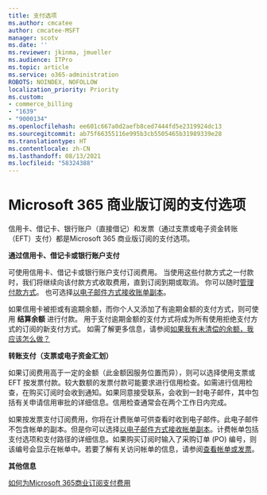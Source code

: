 ```yaml
---
title: 支付选项
ms.author: cmcatee
author: cmcatee-MSFT
manager: scotv
ms.date: ''
ms.reviewer: jkinma, jmueller
ms.audience: ITPro
ms.topic: article
ms.service: o365-administration
ROBOTS: NOINDEX, NOFOLLOW
localization_priority: Priority
ms.custom:
- commerce_billing
- "1639"
- "9000134"
ms.openlocfilehash: ee601c667a0d2aefb8ced7444fd5e2319924dc13
ms.sourcegitcommit: ab75f66355116e995b3cb5505465b31989339e28
ms.translationtype: HT
ms.contentlocale: zh-CN
ms.lasthandoff: 08/13/2021
ms.locfileid: "58324388"
---
```

# <a name="payment-options-for-microsoft-365-for-business-subscriptions"></a>Microsoft 365 商业版订阅的支付选项
  
信用卡、借记卡、银行账户（直接借记）和发票（通过支票或电子资金转账（EFT）支付）都是Microsoft 365 商业版订阅的支付选项。
  
**通过信用卡、借记卡或银行账户支付**
  
可使用信用卡、借记卡或银行账户支付订阅费用。 当使用这些付款方式之一付款时，我们将继续向该付款方式收取费用，直到订阅到期或取消。 你可以随时[管理付款方式](https://docs.microsoft.com/microsoft-365/commerce/billing-and-payments/manage-payment-methods)。 也可选择[以电子邮件方式接收账单副本](https://docs.microsoft.com/microsoft-365/commerce/billing-and-payments/view-your-bill-or-invoice#receive-a-copy-of-your-billing-statement-in-email)。

如果信用卡被拒或有逾期余额，而你个人又添加了有逾期金额的支付方式，则可使用 **结算余额** 进行付款。 用于支付逾期金额的支付方式将成为所有使用拒绝支付方式的订阅的新支付方式。 如需了解更多信息，请参阅[如果我有未清偿的余额，我应该怎么做？](https://docs.microsoft.com/microsoft-365/commerce/billing-and-payments/pay-for-your-subscription#what-if-i-have-an-outstanding-balance)

**转账支付（支票或电子资金汇划）**
  
如果订阅费用高于一定的金额（此金额因服务位置而异），则可以选择使用支票或 EFT 按发票付款。较大数额的发票付款可能要求进行信用检查。如需进行信用检查，在购买订阅时会收到通知。如果同意接受联系，会收到一封电子邮件，其中包括有关申请信用审批的详细信息。信用检查通常会在两个工作日内完成。

如果按发票支付订阅费用，你将在计费账单可供查看时收到电子邮件。此电子邮件不包含帐单的副本。但是你可以选择[以电子邮件方式接收帐单副本](https://docs.microsoft.com/microsoft-365/commerce/billing-and-payments/view-your-bill-or-invoice#receive-a-copy-of-your-billing-statement-in-email)。计费帐单包括支付选项和支付路径的详细信息。如果购买订阅时输入了采购订单 (PO) 编号，则该编号会显示在帐单中。若要了解有关访问帐单的信息，请参阅[查看帐单或发票](https://docs.microsoft.com/microsoft-365/commerce/billing-and-payments/view-your-bill-or-invoice)。
  
**其他信息**
  
[ 如何为Microsoft 365商业订阅支付费用](https://docs.microsoft.com/microsoft-365/commerce/billing-and-payments/pay-for-your-subscription)